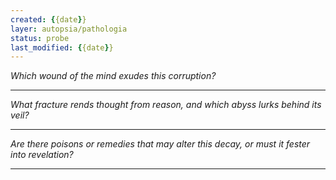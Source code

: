 ```yaml
---
created: {{date}}
layer: autopsia/pathologia
status: probe
last_modified: {{date}}
---
```


*Which wound of the mind exudes this corruption?*  

---

*What fracture rends thought from reason,*
*and which abyss lurks behind its veil?*  

---

*Are there poisons or remedies that may alter this decay,*
*or must it fester into revelation?*  

---
